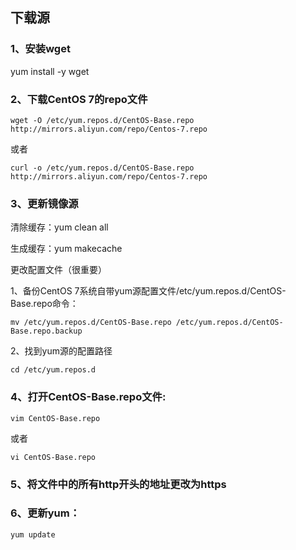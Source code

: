 ## 下载源

### 1、安装wget

yum install -y wget

### 2、下载CentOS 7的repo文件

```
wget -O /etc/yum.repos.d/CentOS-Base.repo http://mirrors.aliyun.com/repo/Centos-7.repo
```

或者

```
curl -o /etc/yum.repos.d/CentOS-Base.repo  http://mirrors.aliyun.com/repo/Centos-7.repo
```

### 3、更新镜像源

清除缓存：yum clean all

生成缓存：yum makecache

更改配置文件（很重要）

1、备份CentOS 7系统自带yum源配置文件/etc/yum.repos.d/CentOS-Base.repo命令：

```shell
mv /etc/yum.repos.d/CentOS-Base.repo /etc/yum.repos.d/CentOS-Base.repo.backup
```

2、找到yum源的配置路径

```shell
cd /etc/yum.repos.d
```

### 4、打开CentOS-Base.repo文件:

```shell
vim CentOS-Base.repo
```

或者

```shell
vi CentOS-Base.repo
```

### 5、将文件中的所有http开头的地址更改为https

### 6、更新yum：

```shell
yum update
```

